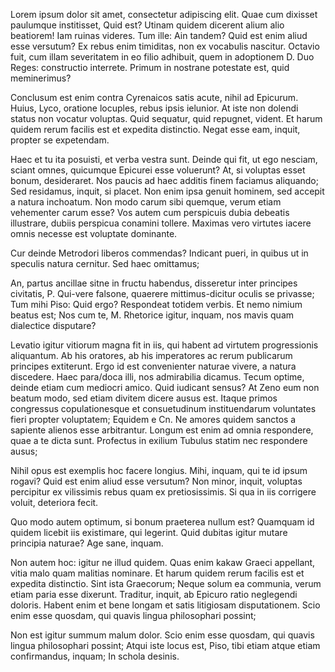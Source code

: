 ---
---
Lorem ipsum dolor sit amet, consectetur adipiscing elit. Quae cum dixisset paulumque institisset, Quid est? Utinam quidem dicerent alium alio beatiorem! Iam ruinas videres. Tum ille: Ain tandem? Quid est enim aliud esse versutum? Ex rebus enim timiditas, non ex vocabulis nascitur. Octavio fuit, cum illam severitatem in eo filio adhibuit, quem in adoptionem D. Duo Reges: constructio interrete. Primum in nostrane potestate est, quid meminerimus? 

Conclusum est enim contra Cyrenaicos satis acute, nihil ad Epicurum. Huius, Lyco, oratione locuples, rebus ipsis ielunior. At iste non dolendi status non vocatur voluptas. Quid sequatur, quid repugnet, vident. Et harum quidem rerum facilis est et expedita distinctio. Negat esse eam, inquit, propter se expetendam. 

Haec et tu ita posuisti, et verba vestra sunt. Deinde qui fit, ut ego nesciam, sciant omnes, quicumque Epicurei esse voluerunt? At, si voluptas esset bonum, desideraret. Nos paucis ad haec additis finem faciamus aliquando; Sed residamus, inquit, si placet. Non enim ipsa genuit hominem, sed accepit a natura inchoatum. Non modo carum sibi quemque, verum etiam vehementer carum esse? Vos autem cum perspicuis dubia debeatis illustrare, dubiis perspicua conamini tollere. Maximas vero virtutes iacere omnis necesse est voluptate dominante. 

Cur deinde Metrodori liberos commendas? Indicant pueri, in quibus ut in speculis natura cernitur. Sed haec omittamus; 

An, partus ancillae sitne in fructu habendus, disseretur inter principes civitatis, P. Qui-vere falsone, quaerere mittimus-dicitur oculis se privasse; Tum mihi Piso: Quid ergo? Respondeat totidem verbis. Et nemo nimium beatus est; Nos cum te, M. Rhetorice igitur, inquam, nos mavis quam dialectice disputare? 

Levatio igitur vitiorum magna fit in iis, qui habent ad virtutem progressionis aliquantum. Ab his oratores, ab his imperatores ac rerum publicarum principes extiterunt. Ergo id est convenienter naturae vivere, a natura discedere. Haec para/doca illi, nos admirabilia dicamus. Tecum optime, deinde etiam cum mediocri amico. Quid iudicant sensus? At Zeno eum non beatum modo, sed etiam divitem dicere ausus est. Itaque primos congressus copulationesque et consuetudinum instituendarum voluntates fieri propter voluptatem; Equidem e Cn. Ne amores quidem sanctos a sapiente alienos esse arbitrantur. Longum est enim ad omnia respondere, quae a te dicta sunt. Profectus in exilium Tubulus statim nec respondere ausus; 

Nihil opus est exemplis hoc facere longius. Mihi, inquam, qui te id ipsum rogavi? Quid est enim aliud esse versutum? Non minor, inquit, voluptas percipitur ex vilissimis rebus quam ex pretiosissimis. Si qua in iis corrigere voluit, deteriora fecit. 

Quo modo autem optimum, si bonum praeterea nullum est? Quamquam id quidem licebit iis existimare, qui legerint. Quid dubitas igitur mutare principia naturae? Age sane, inquam. 

Non autem hoc: igitur ne illud quidem. Quas enim kakaw Graeci appellant, vitia malo quam malitias nominare. Et harum quidem rerum facilis est et expedita distinctio. Sint ista Graecorum; Neque solum ea communia, verum etiam paria esse dixerunt. Traditur, inquit, ab Epicuro ratio neglegendi doloris. Habent enim et bene longam et satis litigiosam disputationem. Scio enim esse quosdam, qui quavis lingua philosophari possint; 

Non est igitur summum malum dolor. Scio enim esse quosdam, qui quavis lingua philosophari possint; Atqui iste locus est, Piso, tibi etiam atque etiam confirmandus, inquam; In schola desinis. 

